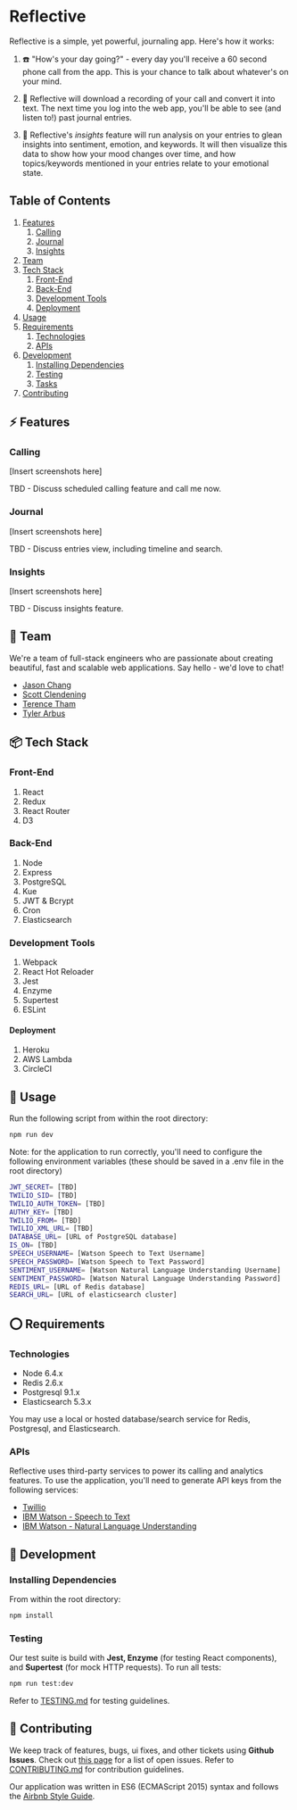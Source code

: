 # Reflective

Reflective is a simple, yet powerful, journaling app. Here's how it works:

1. :phone: "How's your day going?" - every day you'll receive a 60 second phone call from the app. This is your chance to talk about whatever's on your mind.

2. :green_book: Reflective will download a recording of your call and convert it into text. The next time you log into the web app, you'll be able to see (and listen to!) past journal entries.

3. :crystal_ball: Reflective's *insights* feature will run analysis on your entries to glean insights into sentiment, emotion, and keywords. It will then visualize this data to show how your mood changes over time, and how topics/keywords mentioned in your entries relate to your emotional state.

## Table of Contents

1. [Features](#zap-features)
    1. [Calling](#calling)
    1. [Journal](#journal)
    1. [Insights](#insights)
1. [Team](#busts_in_silhouette-team)
1. [Tech Stack](#package-tech-stack)
    1. [Front-End](#front-end)
    1. [Back-End](#back-end)
    1. [Development Tools](#development-tools)
    1. [Deployment](#deployment)
1. [Usage](#runner-usage)
1. [Requirements](#o-requirements)
    1. [Technologies](#technologies)
    1. [APIs](#apis)
1. [Development](#rocket-development)
    1. [Installing Dependencies](#installing-dependencies)
    1. [Testing](#testing)
    1. [Tasks](#tasks)
1. [Contributing](#speech_balloon-contributing)

## :zap: Features

### Calling

[Insert screenshots here]

TBD - Discuss scheduled calling feature and call me now.

### Journal

[Insert screenshots here]

TBD - Discuss entries view, including timeline and search.

### Insights

[Insert screenshots here]

TBD - Discuss insights feature.

## :busts_in_silhouette: Team

We're a team of full-stack engineers who are passionate about creating beautiful, fast and scalable web applications. Say hello - we'd love to chat!

  - [Jason Chang](https://github.com/j-chang)
  - [Scott Clendening](https://github.com/smclendening)
  - [Terence Tham](https://github.com/terencetmac)
  - [Tyler Arbus](https://github.com/tylerarbus)

## :package: Tech Stack

### Front-End

1. React
2. Redux
3. React Router
4. D3

### Back-End

1. Node
2. Express
3. PostgreSQL
4. Kue
5. JWT & Bcrypt
6. Cron
7. Elasticsearch

### Development Tools

1. Webpack
2. React Hot Reloader
3. Jest
4. Enzyme
5. Supertest
6. ESLint

#### Deployment

1. Heroku
2. AWS Lambda
3. CircleCI

## :runner: Usage

Run the following script from within the root directory:

```sh
npm run dev
```

Note: for the application to run correctly, you'll need to configure the following environment variables (these should be saved in a .env file in the root directory)

```sh
JWT_SECRET= [TBD]
TWILIO_SID= [TBD]
TWILIO_AUTH_TOKEN= [TBD]
AUTHY_KEY= [TBD]
TWILIO_FROM= [TBD]
TWILIO_XML_URL= [TBD]
DATABASE_URL= [URL of PostgreSQL database]
IS_ON= [TBD]
SPEECH_USERNAME= [Watson Speech to Text Username]
SPEECH_PASSWORD= [Watson Speech to Text Password]
SENTIMENT_USERNAME= [Watson Natural Language Understanding Username]
SENTIMENT_PASSWORD= [Watson Natural Language Understanding Password]
REDIS_URL= [URL of Redis database]
SEARCH_URL= [URL of elasticsearch cluster]
```

## :o: Requirements

### Technologies

- Node 6.4.x
- Redis 2.6.x
- Postgresql 9.1.x
- Elasticsearch 5.3.x

You may use a local or hosted database/search service for Redis, Postgresql, and Elasticsearch.

### APIs

Reflective uses third-party services to power its calling and analytics features. To use the application, you'll need to generate API keys from the following services:

- [Twillio](https://www.twilio.com/)
- [IBM Watson - Speech to Text](https://www.ibm.com/watson/developercloud/speech-to-text.html)
- [IBM Watson - Natural Language Understanding](https://www.ibm.com/watson/developercloud/natural-language-understanding.html)

## :rocket: Development

### Installing Dependencies

From within the root directory:

```sh
npm install
```

### Testing

Our test suite is build with **Jest, Enzyme** (for testing React components), and **Supertest** (for mock HTTP requests). To run all tests:

```sh
npm run test:dev
```

Refer to [TESTING.md](./docs/TESTING.md) for testing guidelines.

## :speech_balloon: Contributing

We keep track of features, bugs, ui fixes, and other tickets using **Github Issues**. Check out [this page](https://github.com/ConvivialChameleons/Reflective/issues) for a list of open issues. Refer to [CONTRIBUTING.md](./docs/CONTRIBUTING.md) for contribution guidelines.

Our application was written in ES6 (ECMAScript 2015) syntax and follows the [Airbnb Style Guide](https://github.com/airbnb/javascript).

